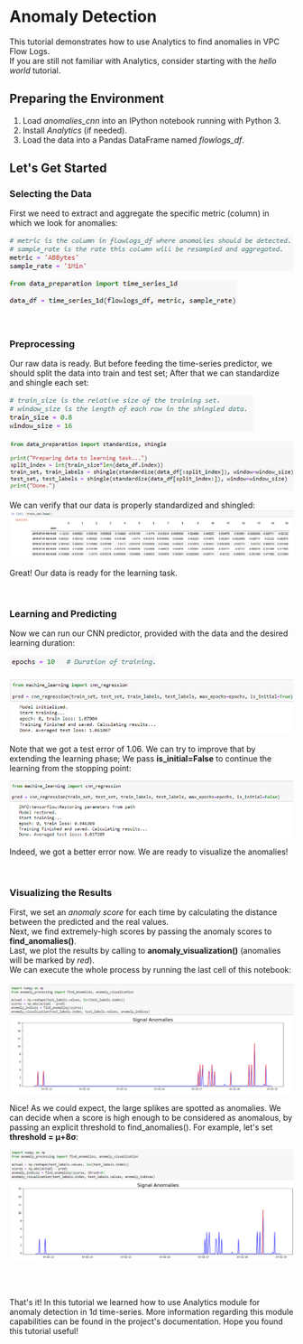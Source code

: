 # Anomaly Detection 
This tutorial demonstrates how to use Analytics to find anomalies in VPC Flow Logs.   
If you are still not familiar with Analytics, consider starting with the *hello world* tutorial.

## Preparing the Environment
1. Load *anomalies_cnn* into an IPython notebook running with Python 3.
2. Install *Analytics* (if needed).
3. Load the data into a Pandas DataFrame named *flowlogs_df*.

## Let's Get Started
### Selecting the Data
First we need to extract and aggregate the specific metric (column) in which we look for anomalies:

![alt text](images/metric_agg.png)

![alt text](images/time_series_1d.png)  

<br/>

### Preprocessing
Our raw data is ready. But before feeding the time-series predictor, we should split the data into train and test set; After that we can standardize and shingle each set:

![alt text](images/split_shingle.png)  

![alt text](images/prepare_data.png)

We can verify that our data is properly standardized and shingled:
![alt text](images/shingle_verify.png)  

Great! Our data is ready for the learning task.

<br/>

### Learning and Predicting
Now we can run our CNN predictor, provided with the data and the desired learning duration:

![alt text](images/epochs.png)  

![alt text](images/learning_1.png)  

Note that we got a test error of 1.06. We can try to improve that by extending the learning phase; We pass **is_initial=False** to continue the learning from the stopping point:

![alt text](images/learning_2.png)  

Indeed, we got a better error now. We are ready to visualize the anomalies!  

<br/>

### Visualizing the Results

First, we set an *anomaly score* for each time by calculating the distance between the predicted and the real values.   
Next, we find extremely-high scores by passing the anomaly scores to **find_anomalies()**.   
Last, we plot the results by calling to **anomaly_visualization()** (anomalies will be marked by *red*).  
We can execute the whole process by running the last cell of this notebook:

![alt text](images/visualization.png)

Nice! As we could expect, the large splikes are spotted as anomalies. We can decide when a score is high enough to be considered as anomalous, by passing an explicit threshold to find_anomalies(). For example, let's set **threshold = &mu;+8&sigma;**:

![alt text](images/visualization_2.png)

<br/>
<br/>

That's it! In this tutorial we learned how to use Analytics module for anomaly detection in 1d time-series. More information regarding this module capabilities can be found in the project's documentation. Hope you found this tutorial useful!
